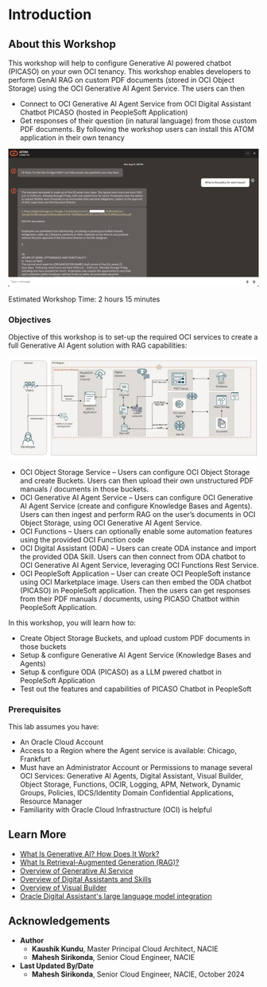 # Introduction

## About this Workshop

This workshop will help to configure Generative AI powered chatbot (PICASO) on your own OCI tenancy.
This workshop enables developers to perform GenAI RAG on custom PDF documents (stored in OCI Object Storage) using the OCI Generative AI Agent Service.
The users can then

- Connect to OCI Generative AI Agent Service from OCI Digital Assistant Chatbot PICASO (hosted in PeopleSoft Application)
- Get responses of their question (in natural language) from those custom PDF documents.
By following the workshop users can install this ATOM application in their own tenancy

![User View](images/atom_agent_screenshot.png)

Estimated Workshop Time: 2 hours 15 minutes

### Objectives

Objective of this workshop is to set-up the required OCI services to create a full Generative AI Agent solution with RAG capabilities:

![Architecture Diagram](images/picaso-genai-architecture.png)

* OCI Object Storage Service – Users can configure OCI Object Storage and create Buckets.
Users can then upload their own unstructured PDF manuals / documents in those buckets.
* OCI Generative AI Agent Service – Users can configure OCI Generative AI Agent Service (create and configure Knowledge Bases and Agents).
Users can then ingest and perform RAG on the user’s documents in OCI Object Storage, using OCI Generative AI Agent Service.
* OCI Functions – Users can optionally enable some automation features using the provided OCI Function code
* OCI Digital Assistant (ODA) – Users can create ODA instance and import the provided ODA Skill.
Users can then connect from ODA chatbot to OCI Generative AI Agent Service, leveraging OCI Functions Rest Service.
* OCI PeopleSoft Application – User can create OCI PeopleSoft instance using OCI Marketplace image.
Users can then embed the ODA chatbot (PICASO) in PeopleSoft application. Then the users can get responses from their PDF manuals / documents, using PICASO Chatbot within PeopleSoft Application.

In this workshop, you will learn how to:

* Create Object Storage Buckets, and upload custom PDF documents in those buckets
* Setup & configure Generative AI Agent Service (Knowledge Bases and Agents)
* Setup & configure ODA (PICASO) as a LLM pwered chatbot in PeopleSoft Application
* Test out the features and capabilities of PICASO Chatbot in PeopleSoft

### Prerequisites

This lab assumes you have:

* An Oracle Cloud Account
* Access to a Region where the Agent service is available: Chicago, Frankfurt
* Must have an Administrator Account or Permissions to manage several OCI Services: Generative AI Agents, Digital Assistant, Visual Builder, Object Storage, Functions, OCIR, Logging, APM, Network, Dynamic Groups, Policies, IDCS/Identity Domain Confidential Applications, Resource Manager
* Familiarity with Oracle Cloud Infrastructure (OCI) is helpful

## Learn More

* [What Is Generative AI? How Does It Work?](https://www.oracle.com/artificial-intelligence/generative-ai/what-is-generative-ai/)
* [What Is Retrieval-Augmented Generation (RAG)?](https://www.oracle.com/artificial-intelligence/generative-ai/retrieval-augmented-generation-rag/)
* [Overview of Generative AI Service](https://docs.oracle.com/en-us/iaas/Content/generative-ai/overview.htm)
*	[Overview of Digital Assistants and Skills](https://docs.oracle.com/en-us/iaas/digital-assistant/doc/overview-digital-assistants-and-skills.html)
*	[Overview of Visual Builder](https://docs.oracle.com/en-us/iaas/visual-builder/doc/oracle-visual-builder.html)
*	[Oracle Digital Assistant's large language model integration](https://docs.oracle.com/en/cloud/paas/digital-assistant/use-chatbot/llm-blocks-skills.html)


## Acknowledgements

* **Author**
    * **Kaushik Kundu**, Master Principal Cloud Architect, NACIE
    * **Mahesh Sirikonda**, Senior Cloud Engineer, NACIE
* **Last Updated By/Date**
    * **Mahesh Sirikonda**, Senior Cloud Engineer, NACIE, October 2024
